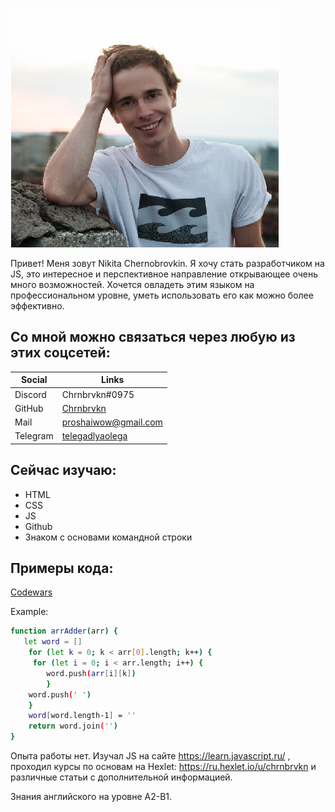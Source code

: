 ![Its me](me.png)

Привет! Меня зовут Nikita Chernobrovkin. Я хочу стать разработчиком на JS, это интересное и перспективное направление открывающее очень много возможностей. Хочется овладеть этим языком на профессиональном уровне, уметь использовать его как можно более эффективно.


## Со мной можно связаться через любую из этих соцсетей: 

| Social | Links |
| ------ | ------ |
| Discord | Chrnbrvkn#0975 |
| GitHub | [Chrnbrvkn](https://github.com/Chrnbrvkn) |
| Mail | proshaiwow@gmail.com |
| Telegram | [telegadlyaolega](https://t.me/telegadlyaolega) |



 ## Сейчас изучаю: 

- HTML
- CSS
- JS
- Github
- Знаком с основами командной строки




## Примеры кода:

[Codewars](https://www.codewars.com/users/Chrnbrvkn/completed_solutions)

Example:
```sh
function arrAdder(arr) {
   let word = []
    for (let k = 0; k < arr[0].length; k++) {
     for (let i = 0; i < arr.length; i++) {
        word.push(arr[i][k])
        }
    word.push(' ')        
    }
    word[word.length-1] = ''
    return word.join('')
}
```



Опыта работы нет. Изучал JS на сайте https://learn.javascript.ru/ , проходил курсы по основам на Hexlet: https://ru.hexlet.io/u/chrnbrvkn  и различные статьи с дополнительной информацией.

Знания английского на уровне A2-B1. 
